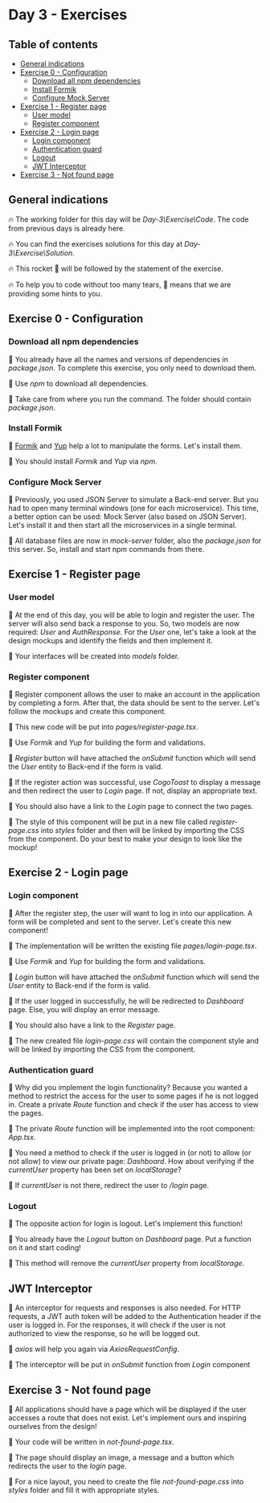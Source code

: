 # Day 3 - Exercises

## Table of contents

- [General indications](#general-indications)
- [Exercise 0 - Configuration](#exercise-0---configuration)
  - [Download all npm dependencies](#download-all-npm-dependencies)
  - [Install Formik](#install-formik)
  - [Configure Mock Server](#configure-mock-server)
- [Exercise 1 - Register page](#exercise-1---register-page)
  - [User model](#user-model)
  - [Register component](#register-component)
- [Exercise 2 - Login page](#exercise-2---login-page)
  - [Login component](#login-component)
  - [Authentication guard](#authentication-guard)
  - [Logout](#logout)
  - [JWT Interceptor](#jwt-interceptor)
- [Exercise 3 - Not found page](#exercise-3---not-found-page)

## General indications

🔥 The working folder for this day will be _Day-3\Exercise\Code_. The code from previous days is already here.

🔥 You can find the exercises solutions for this day at _Day-3\Exercise\Solution_.

🔥 This rocket 🚀 will be followed by the statement of the exercise.

🔥 To help you to code without too many tears, 🎁 means that we are providing some hints to you.

## Exercise 0 - Configuration

### Download all npm dependencies

🚀 You already have all the names and versions of dependencies in *package.json*. To complete this exercise, you only need to download them.

  🎁 Use *npm* to download all dependencies.

  🎁 Take care from where you run the command. The folder should contain *package.json*.

### Install Formik

🚀 [Formik](https://jaredpalmer.com/formik) and [Yup](https://github.com/jquense/yup) help a lot to manipulate the forms. Let's install them.

  🎁 You should install *Formik* and *Yup* via *npm*.

### Configure Mock Server

🚀 Previously, you used JSON Server to simulate a Back-end server. But you had to open many terminal windows (one for each microservice). This time, a better option can be used: Mock Server (also based on JSON Server). Let's install it and then start all the microservices in a single terminal.

  🎁 All database files are now in *mock-server* folder, also the *package.json* for this server. So, install and start npm commands from there.

## Exercise 1 - Register page

### User model

🚀 At the end of this day, you will be able to login and register the user. The server will also send back a response to you. So, two models are now required: *User* and *AuthResponse*. For the *User* one, let's take a look at the design mockups and identify the fields and then implement it.

  🎁 Your interfaces will be created into _models_ folder.

### Register component

🚀 Register component allows the user to make an account in the application by completing a form. After that, the data should be sent to the server. Let's follow the mockups and create this component.

  🎁 This new code will be put into *pages/register-page.tsx*.

  🎁 Use *Formik* and *Yup* for building the form and validations.

  🎁 *Register* button will have attached the *onSubmit* function which will send the *User* entity to Back-end if the form is valid.

  🎁 If the register action was successful, use *CogoToast* to display a message and then redirect the user to *Login* page. If not, display an appropriate text.

  🎁 You should also have a link to the *Login* page to connect the two pages.

  🎁 The style of this component will be put in a new file called _register-page.css_ into *styles* folder and then will be linked by importing the CSS from the component. Do your best to make your design to look like the mockup!

## Exercise 2 - Login page

### Login component

🚀 After the register step, the user will want to log in into our application. A form will be completed and sent to the server. Let's create this new component!

  🎁 The implementation will be written the existing file *pages/login-page.tsx*.

  🎁 Use *Formik* and *Yup* for building the form and validations.

  🎁 *Login* button will have attached the *onSubmit* function which will send the *User* entity to Back-end if the form is valid.

  🎁 If the user logged in successfully, he will be redirected to *Dashboard* page.  Else, you will display an error message.

  🎁 You should also have a link to the *Register* page.

  🎁 The new created file _login-page.css_ will contain the component style and will be linked by importing the CSS from the component.

### Authentication guard

🚀 Why did you implement the login functionality? Because you wanted a method to restrict the access for the user to some pages if he is not logged in. Create a private *Route* function and check if the user has access to view the pages.

  🎁 The private *Route* function will be implemented into the root component: *App.tsx*.

  🎁 You need a method to check if the user is logged in (or not) to allow (or not allow) to view our private page: *Dashboard*. How about verifying if the *currentUser* property has been set on *localStorage*?

  🎁 If *currentUser* is not there, redirect the user to */login* page.

### Logout

🚀 The opposite action for login is logout. Let's implement this function!

  🎁 You already have the *Logout* button on *Dashboard* page. Put a function on it and start coding!

  🎁 This method will remove the *currentUser* property from *localStorage*.

## JWT Interceptor

🚀 An interceptor for requests and responses is also needed. For HTTP requests, a JWT auth token will be added to the Authentication header if the user is logged in. For the responses, it will check if the user is not authorized to view the response, so he will be logged out.

  🎁 *axios* will help you again via *AxiosRequestConfig*.
  
  🎁 The interceptor will be put in *onSubmit* function from *Login* component

## Exercise 3 - Not found page

🚀 All applications should have a page which will be displayed if the user accesses a route that does not exist. Let's implement ours and inspiring ourselves from the design!

  🎁 Your code will be written in *not-found-page.tsx*.

  🎁 The page should display an image, a message and a button which redirects the user to the *login* page.
  
  🎁 For a nice layout, you need to create the file *not-found-page.css* into *styles* folder and fill it with appropriate styles.
